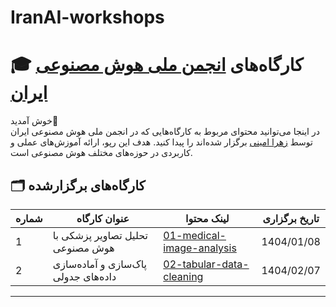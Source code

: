 # IranAI-workshops

# 🎓 کارگاه‌های [انجمن ملی هوش مصنوعی ایران](https://iranaiai.ir/)

خوش آمدید🎉
<br>
در اینجا می‌توانید محتوای مربوط به کارگاه‌هایی که در انجمن ملی هوش مصنوعی ایران توسط [زهرا امینی](https://www.linkedin.com/in/zahraamini-ai/) برگزار شده‌اند را پیدا کنید. هدف این رپو، ارائه آموزش‌های عملی و کاربردی در حوزه‌های مختلف هوش مصنوعی است.

## 🗂 کارگاه‌های برگزارشده
| شماره | عنوان کارگاه                             | لینک محتوا                                           | تاریخ برگزاری     |
|-------|------------------------------------------|------------------------------------------------------|--------------------|
| 1     | تحلیل تصاویر پزشکی با هوش مصنوعی         | [01-medical-image-analysis](01-medical-image-analysis) | 1404/01/08         |
| 2     | پاک‌سازی و آماده‌سازی داده‌های جدولی       | [02-tabular-data-cleaning](02-tabular-data-cleaning)   | 1404/02/07         |

---
